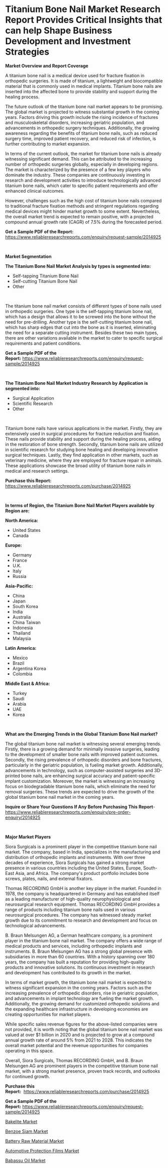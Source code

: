 <p><h1>Titanium Bone Nail Market Research Report Provides Critical Insights that can help Shape Business Development and Investment Strategies</h1></p><p><strong>Market Overview and Report Coverage</strong></p>
<p><p>A titanium bone nail is a medical device used for fracture fixation in orthopedic surgeries. It is made of titanium, a lightweight and biocompatible material that is commonly used in medical implants. Titanium bone nails are inserted into the affected bone to provide stability and support during the healing process.</p><p>The future outlook of the titanium bone nail market appears to be promising. The global market is projected to witness substantial growth in the coming years. Factors driving this growth include the rising incidence of fractures and musculoskeletal disorders, increasing geriatric population, and advancements in orthopedic surgery techniques. Additionally, the growing awareness regarding the benefits of titanium bone nails, such as reduced surgery time, improved patient recovery, and reduced risk of infection, is further contributing to market expansion.</p><p>In terms of the current outlook, the market for titanium bone nails is already witnessing significant demand. This can be attributed to the increasing number of orthopedic surgeries globally, especially in developing regions. The market is characterized by the presence of a few key players who dominate the industry. These companies are continuously investing in research and development activities to introduce technologically advanced titanium bone nails, which cater to specific patient requirements and offer enhanced clinical outcomes.</p><p>However, challenges such as the high cost of titanium bone nails compared to traditional fracture fixation methods and stringent regulations regarding medical devices might hinder market growth to some extent. Nevertheless, the overall market trend is expected to remain positive, with a projected compound annual growth rate (CAGR) of 7.5% during the forecasted period.</p></p>
<p><strong>Get a Sample PDF of the Report:</strong> <a href="https://www.reliableresearchreports.com/enquiry/request-sample/2014925">https://www.reliableresearchreports.com/enquiry/request-sample/2014925</a></p>
<p>&nbsp;</p>
<p><strong>Market Segmentation</strong></p>
<p><strong>The Titanium Bone Nail Market Analysis by types is segmented into:</strong></p>
<p><ul><li>Self-tapping Titanium Bone Nail</li><li>Self-cutting Titanium Bone Nail</li><li>Other</li></ul></p>
<p>&nbsp;</p>
<p><p>The titanium bone nail market consists of different types of bone nails used in orthopedic surgeries. One type is the self-tapping titanium bone nail, which has a design that allows it to be screwed into the bone without the need for pre-drilling. Another type is the self-cutting titanium bone nail, which has sharp edges that cut into the bone as it is inserted, eliminating the need for a separate cutting instrument. Besides these two main types, there are other variations available in the market to cater to specific surgical requirements and patient conditions.</p></p>
<p><strong>Get a Sample PDF of the Report:</strong>&nbsp;<a href="https://www.reliableresearchreports.com/enquiry/request-sample/2014925">https://www.reliableresearchreports.com/enquiry/request-sample/2014925</a></p>
<p>&nbsp;</p>
<p><strong>The Titanium Bone Nail Market Industry Research by Application is segmented into:</strong></p>
<p><ul><li>Surgical Application</li><li>Scientific Research</li><li>Other</li></ul></p>
<p>&nbsp;</p>
<p><p>Titanium bone nails have various applications in the market. Firstly, they are extensively used in surgical procedures for fracture reduction and fixation. These nails provide stability and support during the healing process, aiding in the restoration of bone strength. Secondly, titanium bone nails are utilized in scientific research for studying bone healing and developing innovative surgical techniques. Lastly, they find application in other markets, such as veterinary medicine, where they are employed for fracture repair in animals. These applications showcase the broad utility of titanium bone nails in medical and research settings.</p></p>
<p><strong>Purchase this Report:</strong>&nbsp; <a href="https://www.reliableresearchreports.com/purchase/2014925">https://www.reliableresearchreports.com/purchase/2014925</a></p>
<p>&nbsp;</p>
<p><strong>In terms of Region, the Titanium Bone Nail Market Players available by Region are:</strong></p>
<p>
    <p> <strong> North America: </strong>
        <ul>
            <li>United States</li>
            <li>Canada</li>
        </ul>
        </p> 
    <p> <strong> Europe: </strong>
        <ul>
            <li>Germany</li>
            <li>France</li>
            <li>U.K.</li>
            <li>Italy</li>
            <li>Russia</li>
        </ul>
        </p> 
    <p> <strong> Asia-Pacific: </strong>
        <ul>
            <li>China</li>
            <li>Japan</li>
            <li>South Korea</li>
            <li>India</li>
            <li>Australia</li>
            <li>China Taiwan</li>
            <li>Indonesia</li>
            <li>Thailand</li>
            <li>Malaysia</li>
        </ul>
        </p> 
    <p> <strong> Latin America: </strong>
        <ul>
            <li>Mexico</li>
            <li>Brazil</li>
            <li>Argentina Korea</li>
            <li>Colombia</li>
        </ul>
        </p> 
    <p> <strong> Middle East & Africa: </strong>
        <ul>
            <li>Turkey</li>
            <li>Saudi</li>
            <li>Arabia</li>
            <li>UAE</li>
            <li>Korea</li>
        </ul>
    </p>
    </p>
<p>&nbsp;</p>
<p><strong>What are the Emerging Trends in the Global Titanium Bone Nail market?</strong></p>
<p><p>The global titanium bone nail market is witnessing several emerging trends. Firstly, there is a growing demand for minimally invasive surgeries, leading to the development of smaller bone nails with improved patient outcomes. Secondly, the rising prevalence of orthopedic disorders and bone fractures, particularly in the geriatric population, is fueling market growth. Additionally, advancements in technology, such as computer-assisted surgeries and 3D-printed bone nails, are enhancing surgical accuracy and patient-specific implant customization. Moreover, the market is witnessing an increasing focus on biodegradable titanium bone nails, which eliminate the need for removal surgeries. These trends are expected to drive the growth of the global titanium bone nail market in the coming years.</p></p>
<p><strong>Inquire or Share Your Questions If Any Before Purchasing This Report</strong>- <a href="https://www.reliableresearchreports.com/enquiry/pre-order-enquiry/2014925">https://www.reliableresearchreports.com/enquiry/pre-order-enquiry/2014925</a></p>
<p>&nbsp;</p>
<p><strong>Major Market Players</strong></p>
<p><p>Siora Surgicals is a prominent player in the competitive titanium bone nail market. The company, based in India, specializes in the manufacturing and distribution of orthopedic implants and instruments. With over three decades of experience, Siora Surgicals has gained a strong market presence in various countries including the United States, Europe, South-East Asia, and Africa. The company's product portfolio includes bone screws, plates, nails, and external fixators.</p><p>Thomas RECORDING GmbH is another key player in the market. Founded in 1978, the company is headquartered in Germany and has established itself as a leading manufacturer of high-quality neurophysiological and neurosurgical research equipment. Thomas RECORDING GmbH provides a range of products including titanium bone nails used in various neurosurgical procedures. The company has witnessed steady market growth due to its commitment to research and development and focus on technological advancements.</p><p>B. Braun Melsungen AG, a German healthcare company, is a prominent player in the titanium bone nail market. The company offers a wide range of medical products and services, including orthopedic implants and instruments. B. Braun Melsungen AG has a strong global presence with subsidiaries in more than 60 countries. With a history spanning over 180 years, the company has built a reputation for providing high-quality products and innovative solutions. Its continuous investment in research and development has contributed to its growth in the market.</p><p>In terms of market growth, the titanium bone nail market is expected to witness significant expansion in the coming years. Factors such as the increasing prevalence of orthopedic disorders, rise in geriatric population, and advancements in implant technology are fueling the market growth. Additionally, the growing demand for customized orthopedic solutions and the expanding healthcare infrastructure in developing economies are creating opportunities for market players.</p><p>While specific sales revenue figures for the above-listed companies were not provided, it is worth noting that the global titanium bone nail market was valued at over $1 billion in 2020 and is projected to grow at a compound annual growth rate of around 5% from 2021 to 2028. This indicates the overall market potential and the revenue opportunities for companies operating in this space.</p><p>Overall, Siora Surgicals, Thomas RECORDING GmbH, and B. Braun Melsungen AG are prominent players in the competitive titanium bone nail market, with a strong market presence, proven track records, and outlooks for continued growth.</p></p>
<p><strong>Purchase this Report:</strong>&nbsp;&nbsp;<a href="https://www.reliableresearchreports.com/purchase/2014925">https://www.reliableresearchreports.com/purchase/2014925</a></p>
<p></p>
<p><strong>Get a Sample PDF of the Report:</strong>&nbsp;<a href="https://www.reliableresearchreports.com/enquiry/request-sample/2014925">https://www.reliableresearchreports.com/enquiry/request-sample/2014925</a></p>
<p><p><a href="https://medium.com/@malliefeest1955/decoding-bakelite-market-metrics-market-share-trends-and-growth-patterns-2cead1b24727">Bakelite Market</a></p><p><a href="https://medium.com/@saigemarvin1946/decoding-benzoe-siam-market-metrics-market-share-trends-and-growth-patterns-cd2368e172e9">Benzoe Siam Market</a></p><p><a href="https://medium.com/@ethelcrooks2023/battery-raw-material-market-competitive-analysis-market-trends-and-forecast-to-2030-725075328946">Battery Raw Material Market</a></p><p><a href="https://medium.com/@roscoemayer1990/automotive-protection-films-market-report-reveals-the-latest-trends-and-growth-opportunities-of-e2f927503e45">Automotive Protection Films Market</a></p><p><a href="https://medium.com/@lloydgrimes52/analyzing-babassu-oil-market-global-industry-perspective-and-forecast-2023-to-2030-886138b889c0">Babassu Oil Market</a></p></p>